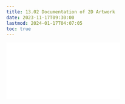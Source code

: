 ```yaml
---
title: 13.02 Documentation of 2D Artwork
date: 2023-11-17T09:30:00
lastmod: 2024-01-17T04:07:05
toc: true
---
```


![Link to included file content](../../../../photography/how-to-document-2d-artwork.md)
